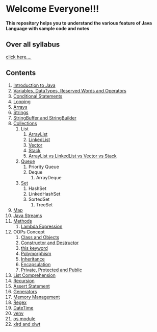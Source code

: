 # Welcome Everyone!!!


**This repository helps you to understand the various feature of Java Language with sample code and notes**

## Over all syllabus
[click here....](syllabus.md)
## Contents

1. [Introduction to Java](introduction.md)
2. [Variables, DataTypes, Reserved Words and Operators](src/variables_keywords_operators_datatypes/variables_keywords_operators_datatypes.md)
3. [Conditional Statements](src/conditional_statements/conditional_statements.md)
4. [Looping](src/looping/looping.md)
5. [Arrays](src/arrays/arrays.md)
6. [Strings](src/charactersequence/strings.md)
7. [StringBuffer and StringBuilder](src/charactersequence/stringbuffer_stringbuilder.md)
8. [Collections](src/collections/collections.md)
   1. List
      1. [ArrayList](src/collections/ArrayList.md)
      2. [LinkedList](src/collections/LinkedList.md)
      3. [Vector](src/collections/Vector.md)
      4. [Stack](src/collections/Stack.md)
      5. [ArrayList vs LinkedList vs Vector vs Stack](src/collections/arraylist_linkedlist_vector_stack.md)
   2. [Queue](src/collections/Queue.md)
      1. Priority Queue
      2. Deque
         1. ArrayDeque
   3. [Set](src/collections/Set.md)
      1. HashSet
      2. LinkedHashSet
      3. SortedSet
         1. TreeSet
9. [Map](src/collections/map.md)
10. [Java Streams](src/java_streams/streams.md)
11. [Methods](src/methods/methods.md)
    1. [Lambda Expression](src/methods/lambda.md)
12. OOPs Concept
    1. [Class and Objects](src/classes_and_objects/classes_objects.md)
    2. [Constructor and Destructor](src/constructor/constructor_destructor.md)
    3. [this keyword](src/classes_and_objects/this.md)
    4. [Polymorphism](oops_concept_notes/polymorphism.md)
    5. [Inheritance](oops_concept_notes/inheritance.md)
    6. [Encapsulation](oops_concept_notes/encapsulation.md)
    7. [Private, Protected and Public](oops_concept_notes/private_protected_public.md)
13. [List Comprehension](list_comprehension/list_comprehension.md)
14. [Recursion](functions/function.md)
15. [Assert Statement](Misc/assert.md)
16. [Generators](Misc/generator.md)
17. [Memory Management](Misc/memory_management.md)
18. [Regex](Misc/regular_expression.md)
19. [DateTime](Misc/datetime.md)
20. [venv](Misc/venv.md)
21. [os module](Misc/venv.md)
22. [xlrd and xlwt]()